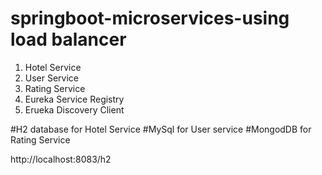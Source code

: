 # springboot-microservices-using load balancer
1. Hotel Service
2. User Service
3. Rating Service
4. Eureka Service Registry
5. Erueka Discovery Client

#H2 database for Hotel Service
#MySql for User service
#MongodDB for Rating Service 


http://localhost:8083/h2

